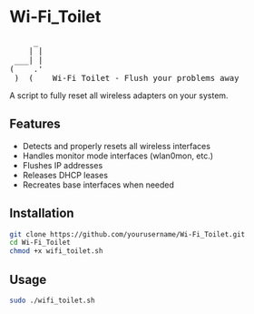 # Wi-Fi_Toilet

<pre>
     _
    | |
 ___| |
(    .'
 )  (    Wi-Fi_Toilet - Flush your problems away
</pre>

A script to fully reset all wireless adapters on your system.

## Features

- Detects and properly resets all wireless interfaces
- Handles monitor mode interfaces (wlan0mon, etc.)
- Flushes IP addresses
- Releases DHCP leases
- Recreates base interfaces when needed
  
## Installation

```bash
git clone https://github.com/yourusername/Wi-Fi_Toilet.git
cd Wi-Fi_Toilet
chmod +x wifi_toilet.sh
```

## Usage

```bash
sudo ./wifi_toilet.sh
```
